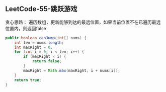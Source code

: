## LeetCode-55-跳跃游戏
贪心思路：
遍历数组，更新能够到达的最远位置，如果当前位置不在已遍历最远位置内，则返回false
```java
public boolean canJump(int[] nums) {
    int len = nums.length;
    int maxRight = 0;
    for (int i = 0; i < len; i++) {
        if (maxRight < i) {
            return false;
        }
        maxRight = Math.max(maxRight, i + nums[i]);
    }
    return true;
}
```